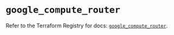 # `google_compute_router`

Refer to the Terraform Registry for docs: [`google_compute_router`](https://registry.terraform.io/providers/hashicorp/google/5.29.0/docs/resources/compute_router).
